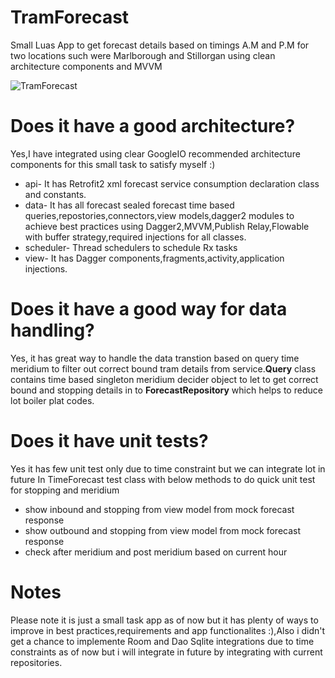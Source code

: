 # TramForecast
Small Luas App to get forecast details based on timings A.M and P.M for two locations such  were Marlborough and Stillorgan using clean architecture components and MVVM  

![TramForecast](https://media.giphy.com/media/MbLg46ANUnauqm1Tz2/giphy.gif)

# Does it have a good architecture?
Yes,I have integrated using clear GoogleIO recommended architecture components for this small task to satisfy myself :)
  * api- It has Retrofit2 xml forecast service consumption declaration class and  constants.
  * data- It has all forecast sealed forecast time based queries,repostories,connectors,view models,dagger2 modules to achieve best practices using    Dagger2,MVVM,Publish Relay,Flowable with buffer strategy,required injections for all classes.
  * scheduler- Thread schedulers to schedule Rx tasks
  * view- It has Dagger components,fragments,activity,application injections.
  
# Does it have a good way for data handling?
Yes, it has great way to handle the data transtion based on query time meridium to filter out correct bound tram details from service.**Query** class
contains time based singleton meridium decider object to let to get correct bound and stopping details in to **ForecastRepository**  which helps to reduce lot boiler plat codes.

# Does it have unit tests?
Yes it has few unit test only due to time constraint but we can integrate lot in future
 In TimeForecast test class with below methods to do quick unit test for stopping and meridium
  * show inbound and stopping from view model  from mock forecast response
  * show outbound and stopping from view model  from mock forecast response
  * check after meridium and post meridium based on current hour
  
# Notes
Please note it is just a small task app as of now but it has plenty of ways to improve in best practices,requirements and app functionalites :),Also i didn't get a chance to implemente Room and Dao Sqlite integrations due to time constraints as of now but i will integrate in future by integrating with current repositories. 
    
    
